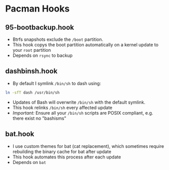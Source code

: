 # Pacman Hooks

## 95-bootbackup.hook

- Btrfs snapshots exclude the `/boot` partition.
- This hook copys the boot partition automatically on a kernel update to your `root` partition
- Depends on `rsync` to backup

## dashbinsh.hook

- By default I symlink `/bin/sh` to dash using:
```sh
ln -sfT dash /usr/bin/sh
```
- Updates of Bash will overwrite `/bin/sh` with the default symlink.
- This hook relinks `/bin/sh` every affected update
- *Important:* Ensure all your `/bin/sh` scripts are POSIX compliant, e.g. there exist no "bashisms"

## bat.hook

- I use custom themes for bat (cat replacement), which sometimes require
  rebuilding the binary cache for bat after update
- This hook automates this process after each update
- Depends on `bat`
